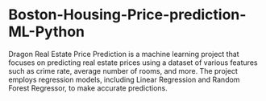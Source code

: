 # Boston-Housing-Price-prediction-ML-Python
Dragon Real Estate Price Prediction is a machine learning project that focuses on predicting real estate prices using a dataset of various features such as crime rate, average number of rooms, and more. The project employs regression models, including Linear Regression and Random Forest Regressor, to make accurate predictions.
